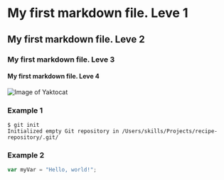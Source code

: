 # My first markdown file. Leve 1
## My first markdown file. Leve 2
### My first markdown file. Leve 3
#### My first markdown file. Leve 4

![Image of Yaktocat](https://octodex.github.com/images/yaktocat.png)

### Example 1
```
$ git init
Initialized empty Git repository in /Users/skills/Projects/recipe-repository/.git/
```

### Example 2
``` javascript
var myVar = "Hello, world!";
```
